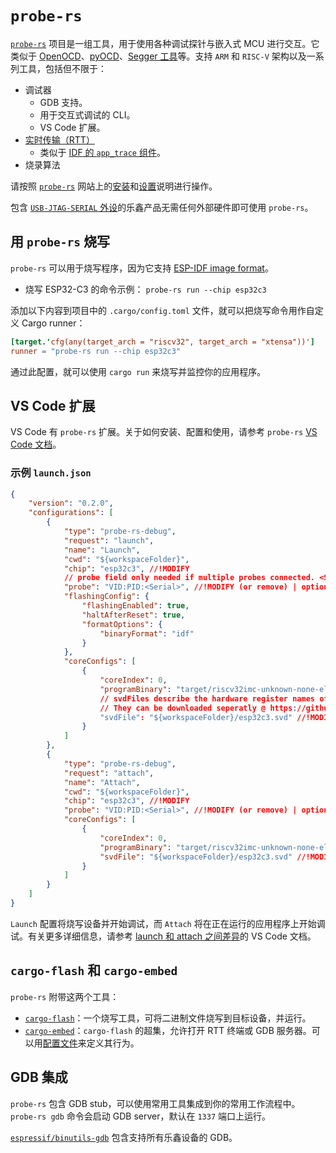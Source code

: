 # `probe-rs`

[`probe-rs`][probe-rs] 项目是一组工具，用于使用各种调试探针与嵌入式 MCU 进行交互。它类似于 [OpenOCD][openocd]、[pyOCD][pyocd]、[Segger 工具][segger-tools]等。支持 `ARM` 和 `RISC-V` 架构以及一系列工具，包括但不限于：

- 调试器
  - GDB 支持。
  - 用于交互式调试的 CLI。
  - VS Code 扩展。
- [实时传输（RTT）][rtt]
  - 类似于 [IDF 的 `app_trace` 组件][app-trace-idf]。
- 烧录算法

请按照 [`probe-rs`][probe-rs] 网站上的[安装][prober-rs-installation]和[设置][prober-rs-setup]说明进行操作。

包含 [`USB-JTAG-SERIAL` 外设][usb-jtag-serial]的乐鑫产品无需任何外部硬件即可使用 `probe-rs`。

[probe-rs]: https://probe.rs/
[openocd]: https://openocd.org/
[pyocd]: https://pyocd.io/
[segger-tools]: https://www.segger.com/
[app-trace-idf]: https://docs.espressif.com/projects/esp-idf/en/latest/esp32/api-guides/app_trace.html
[rtt]: https://wiki.segger.com/RTT
[prober-rs-installation]: https://probe.rs/docs/getting-started/installation/
[prober-rs-setup]: https://probe.rs/docs/getting-started/probe-setup/
[usb-jtag-serial]: index.md#usb-jtag-serial-peripheral

## 用 `probe-rs` 烧写

`probe-rs` 可以用于烧写程序，因为它支持 [ESP-IDF image format][idf-image]。
  - 烧写 ESP32-C3 的命令示例： `probe-rs run --chip esp32c3`

添加以下内容到项目中的 `.cargo/config.toml` 文件，就可以把烧写命令用作自定义 Cargo runner：

```toml
[target.'cfg(any(target_arch = "riscv32", target_arch = "xtensa"))']
runner = "probe-rs run --chip esp32c3"
```

通过此配置，就可以使用 `cargo run` 来烧写并监控你的应用程序。

[idf-image]: https://docs.espressif.com/projects/esptool/en/latest/esp32c3/advanced-topics/firmware-image-format.html

## VS Code 扩展

VS Code 有 `probe-rs` 扩展。关于如何安装、配置和使用，请参考 `probe-rs` [VS Code 文档][probe-rs-vscode]。

### 示例 `launch.json`

```json
{
    "version": "0.2.0",
    "configurations": [
        {
            "type": "probe-rs-debug",
            "request": "launch",
            "name": "Launch",
            "cwd": "${workspaceFolder}",
            "chip": "esp32c3", //!MODIFY
            // probe field only needed if multiple probes connected. <Serial> is the MAC address of your esp in case of usb-jtag       
            "probe": "VID:PID:<Serial>", //!MODIFY (or remove) | optional field
            "flashingConfig": {
                "flashingEnabled": true,
                "haltAfterReset": true,
                "formatOptions": {
                    "binaryFormat": "idf"
                }
            },
            "coreConfigs": [
                {
                    "coreIndex": 0,
                    "programBinary": "target/riscv32imc-unknown-none-elf/debug/${workspaceFolderBasename}", //!MODIFY
                    // svdFiles describe the hardware register names off the esp peripherals, such as the LEDC peripheral. 
                    // They can be downloaded seperatly @ https://github.com/espressif/svd/tree/main/svd
                    "svdFile": "${workspaceFolder}/esp32c3.svd" //!MODIFY (or remove) | optional field
                }
            ]
        },
        {
            "type": "probe-rs-debug",
            "request": "attach",
            "name": "Attach",
            "cwd": "${workspaceFolder}",
            "chip": "esp32c3", //!MODIFY       
            "probe": "VID:PID:<Serial>", //!MODIFY (or remove) | optional field
            "coreConfigs": [
                {
                    "coreIndex": 0,
                    "programBinary": "target/riscv32imc-unknown-none-elf/debug/${workspaceFolderBasename}", //!MODIFY
                    "svdFile": "${workspaceFolder}/esp32c3.svd" //!MODIFY (or remove) | optional field
                }
            ]
        }
    ]
}
```

`Launch` 配置将烧写设备并开始调试，而 `Attach` 将在正在运行的应用程序上开始调试。有关更多详细信息，请参考 [launch 和 attach 之间差异][vscode-configs]的 VS Code 文档。


[probe-rs-vscode]: https://probe.rs/docs/tools/debugger/
[vscode-configs]: https://code.visualstudio.com/docs/editor/debugging#_launch-versus-attach-configurations

## `cargo-flash` 和 `cargo-embed`

`probe-rs` 附带这两个工具：
- [`cargo-flash`][cargo-flash]：一个烧写工具，可将二进制文件烧写到目标设备，并运行。
- [`cargo-embed`][cargo-embed]：`cargo-flash` 的超集，允许打开 RTT 终端或 GDB 服务器。可以用[配置文件][cargo-embed-config]来定义其行为。

[cargo-flash]: https://probe.rs/docs/tools/cargo-flash/
[cargo-embed]: https://probe.rs/docs/tools/cargo-embed/
[cargo-embed-config]: https://probe.rs/docs/tools/cargo-embed/#configuration

## GDB 集成

`probe-rs` 包含 GDB stub，可以使用常用工具集成到你的常用工作流程中。 `probe-rs gdb` 命令会启动 GDB server，默认在 `1337` 端口上运行。

[`espressif/binutils-gdb`][binutils-repo] 包含支持所有乐鑫设备的 GDB。

[binutils-repo]: https://github.com/espressif/binutils-gdb
